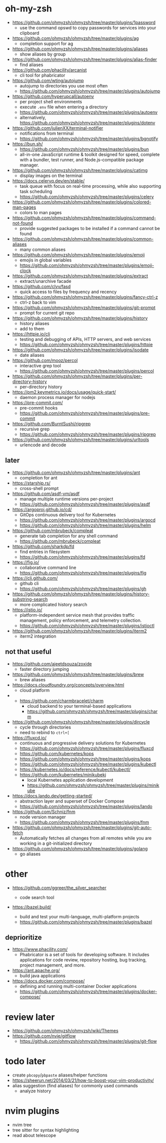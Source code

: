 # oh-my-zsh
- https://github.com/ohmyzsh/ohmyzsh/tree/master/plugins/1password
	- use the command opswd to copy passwords for services into your clipboard
- https://github.com/ohmyzsh/ohmyzsh/tree/master/plugins/ag
	- completion support for ag
- https://github.com/ohmyzsh/ohmyzsh/tree/master/plugins/aliases
	- show aliases by group
- https://github.com/ohmyzsh/ohmyzsh/tree/master/plugins/alias-finder
	- find aliases
-  https://github.com/phacility/arcanist
	- cli tool for phabricator
- https://github.com/wting/autojump
	- autojump to directories you use most often
	- https://github.com/ohmyzsh/ohmyzsh/tree/master/plugins/autojump
- https://github.com/hyperupcall/autoenv
	- per project shell environments
	- execute `.env` file when entering a directory
	- https://github.com/ohmyzsh/ohmyzsh/tree/master/plugins/autoenv
	- alternatively, https://github.com/ohmyzsh/ohmyzsh/tree/master/plugins/dotenv
- https://github.com/julienXX/terminal-notifier
	- notifications from terminal
	- https://github.com/ohmyzsh/ohmyzsh/tree/master/plugins/bgnotify
- https://bun.sh/
	- https://github.com/ohmyzsh/ohmyzsh/tree/master/plugins/bun
	- all-in-one JavaScript runtime & toolkit designed for speed, complete with a bundler, test runner, and Node.js-compatible package manager.
- https://github.com/ohmyzsh/ohmyzsh/tree/master/plugins/catimg
	- display images on the terminal
- https://docs.celeryq.dev/en/stable/
	- task queue with focus on real-time processing, while also supporting task scheduling
	- https://github.com/ohmyzsh/ohmyzsh/tree/master/plugins/celery
- https://github.com/ohmyzsh/ohmyzsh/tree/master/plugins/colored-man-pages
	- colors to man pages
- https://github.com/ohmyzsh/ohmyzsh/tree/master/plugins/command-not-found
	- provide suggested packages to be installed if a command cannot be found
- https://github.com/ohmyzsh/ohmyzsh/tree/master/plugins/common-aliases
	- many common aliases
- https://github.com/ohmyzsh/ohmyzsh/tree/master/plugins/emoji
	- emojis in global variables
	- https://github.com/ohmyzsh/ohmyzsh/tree/master/plugins/emoji-clock
- https://github.com/ohmyzsh/ohmyzsh/tree/master/plugins/extract
	- extract/unarchive facade
- https://github.com/clvv/fasd
	- quick access to files by frequency and recency
- https://github.com/ohmyzsh/ohmyzsh/tree/master/plugins/fancy-ctrl-z
	- ctrl-z back to vim
- https://github.com/ohmyzsh/ohmyzsh/tree/master/plugins/git-prompt
	- prompt for current git repo
- https://github.com/ohmyzsh/ohmyzsh/tree/master/plugins/history
	- history aliases
	- add to them
- https://httpie.io/cli
	- testing and debugging of APIs, HTTP servers, and web services
	- https://github.com/ohmyzsh/ohmyzsh/tree/master/plugins/httpie
- https://github.com/ohmyzsh/ohmyzsh/tree/master/plugins/isodate
	- date aliases
- https://github.com/mooz/percol
	- interactive grep tool
	- https://github.com/ohmyzsh/ohmyzsh/tree/master/plugins/percol
- https://github.com/ohmyzsh/ohmyzsh/tree/master/plugins/per-directory-history
	- per-directory history
- https://pm2.keymetrics.io/docs/usage/quick-start/
	- daemon process manager for nodejs
- https://pre-commit.com/
	- pre-commit hooks
	- https://github.com/ohmyzsh/ohmyzsh/tree/master/plugins/pre-commit
- https://github.com/BurntSushi/ripgrep
	- recursive grep
	- https://github.com/ohmyzsh/ohmyzsh/tree/master/plugins/ripgrep
- https://github.com/ohmyzsh/ohmyzsh/tree/master/plugins/urltools
	- urlencode and decode
## later
- https://github.com/ohmyzsh/ohmyzsh/tree/master/plugins/ant
	- completion for ant
- https://starship.rs/
	- cross-shell prompt
- https://github.com/asdf-vm/asdf
	- manage multiple runtime versions per-project
	- https://github.com/ohmyzsh/ohmyzsh/tree/master/plugins/asdf
- https://argoproj.github.io/cd/
	- GitOps continuous delivery tool for Kubernetes
	- https://github.com/ohmyzsh/ohmyzsh/tree/master/plugins/argocd
	- https://github.com/ohmyzsh/ohmyzsh/tree/master/plugins/helm
- https://github.com/mbrubeck/compleat
	- generate tab completion for any shell command
	- https://github.com/mbrubeck/compleat
- https://github.com/sharkdp/fd
	- find entries in filesystem
	- https://github.com/ohmyzsh/ohmyzsh/tree/master/plugins/fd
- https://fig.io/
	- collaborative command line
	- https://github.com/ohmyzsh/ohmyzsh/tree/master/plugins/fig
- https://cli.github.com/
	- github cli
	- https://github.com/ohmyzsh/ohmyzsh/tree/master/plugins/gh
- https://github.com/ohmyzsh/ohmyzsh/tree/master/plugins/history-substring-search
	- more complicated history search
- https://istio.io/
	- platform-independent service mesh that provides traffic management, policy enforcement, and telemetry collection.
	- https://github.com/ohmyzsh/ohmyzsh/tree/master/plugins/istioctl
- https://github.com/ohmyzsh/ohmyzsh/tree/master/plugins/iterm2
	- iterm2 integration
  
## not that useful
- https://github.com/ajeetdsouza/zoxide
	- faster directory jumping
- https://github.com/ohmyzsh/ohmyzsh/tree/master/plugins/brew
	- brew aliases
- https://docs.cloudfoundry.org/concepts/overview.html
	- cloud platform
- - https://github.com/charmbracelet/charm
	- cloud backend to your terminal-based applications
	- https://github.com/ohmyzsh/ohmyzsh/tree/master/plugins/charm
- https://github.com/ohmyzsh/ohmyzsh/tree/master/plugins/dircycle
	- cycle through directories
	- need to rebind to `ctrl+[`
- https://fluxcd.io/
	- continuous and progressive delivery solutions for Kubernetes
	- https://github.com/ohmyzsh/ohmyzsh/tree/master/plugins/fluxcd
	- https://github.com/kubernetes/kops
	- https://github.com/ohmyzsh/ohmyzsh/tree/master/plugins/kops
	- https://github.com/ohmyzsh/ohmyzsh/tree/master/plugins/kubectl
	- https://kubernetes.io/docs/reference/kubectl/kubectl/
	- https://github.com/kubernetes/minikubekj
		- local Kubernetes application development
		- https://github.com/ohmyzsh/ohmyzsh/tree/master/plugins/minikube
- https://docs.lando.dev/getting-started/
	- abstraction layer and superset of Docker Compose
	- https://github.com/ohmyzsh/ohmyzsh/tree/master/plugins/lando
- https://github.com/Schniz/fnm
	- node version manager
	- https://github.com/ohmyzsh/ohmyzsh/tree/master/plugins/fnm
- https://github.com/ohmyzsh/ohmyzsh/tree/master/plugins/git-auto-fetch
	- Automatically fetches all changes from all remotes while you are working in a git-initialized directory
- https://github.com/ohmyzsh/ohmyzsh/tree/master/plugins/golang
	- go aliases  
# other
- https://github.com/ggreer/the_silver_searcher
	- code search tool

- https://bazel.build/
	- build and test your multi-language, multi-platform projects
	- https://github.com/ohmyzsh/ohmyzsh/tree/master/plugins/bazel
## deprioritize
- https://www.phacility.com/
	- Phabricator is a set of tools for developing software. It includes applications for code review, repository hosting, bug tracking, project management, and more.
- https://ant.apache.org/
	- build java applications
- https://docs.docker.com/compose/
	- defining and running multi-container Docker applications
	- https://github.com/ohmyzsh/ohmyzsh/tree/master/plugins/docker-compose/
# review later
- https://github.com/ohmyzsh/ohmyzsh/wiki/Themes
- https://github.com/nvie/gitflow
	- https://github.com/ohmyzsh/ohmyzsh/tree/master/plugins/git-flow  

# todo later
- create `pbcopy`/`pbpaste` aliases/helper functions
- https://sheerun.net/2014/03/21/how-to-boost-your-vim-productivity/
- alias suggestion (find aliases) for commonly used commands
	- analyze history


# nvim plugins
- nvim tree
- tree sitter for syntax highlighting
- read about telescope
